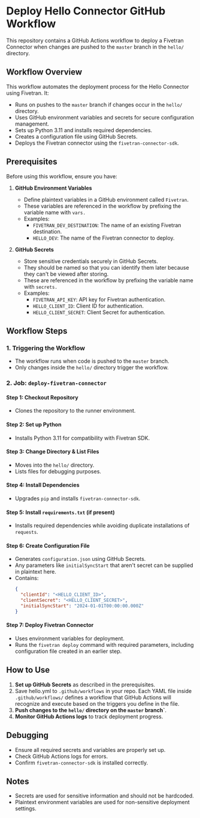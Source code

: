 # Deploy Hello Connector GitHub Workflow

This repository contains a GitHub Actions workflow to deploy a Fivetran Connector when changes are pushed to the `master` branch in the `hello/` directory.

## Workflow Overview

This workflow automates the deployment process for the Hello Connector using Fivetran. It:
- Runs on pushes to the `master` branch if changes occur in the `hello/` directory.
- Uses GitHub environment variables and secrets for secure configuration management.
- Sets up Python 3.11 and installs required dependencies.
- Creates a configuration file using GitHub Secrets.
- Deploys the Fivetran connector using the `fivetran-connector-sdk`.

## Prerequisites

Before using this workflow, ensure you have:
1. **GitHub Environment Variables**
   - Define plaintext variables in a GitHub environment called `Fivetran`.
   - These variables are referenced in the workflow by prefixing the variable name with `vars.`
   - Examples:
     - `FIVETRAN_DEV_DESTINATION`: The name of an existing Fivetran destination.
     - `HELLO_DEV`: The name of the Fivetran connector to deploy.

2. **GitHub Secrets**
   - Store sensitive credentials securely in GitHub Secrets.
   - They should be named so that you can identify them later because they can't be viewed after storing.
   - These are referenced in the workflow by prefixing the variable name with `secrets.`
   - Examples:
     - `FIVETRAN_API_KEY`: API key for Fivetran authentication.
     - `HELLO_CLIENT_ID`: Client ID for authentication.
     - `HELLO_CLIENT_SECRET`: Client Secret for authentication.

## Workflow Steps

### 1. Triggering the Workflow
- The workflow runs when code is pushed to the `master` branch.
- Only changes inside the `hello/` directory trigger the workflow.

### 2. Job: `deploy-fivetran-connector`

#### **Step 1: Checkout Repository**
- Clones the repository to the runner environment.

#### **Step 2: Set up Python**
- Installs Python 3.11 for compatibility with Fivetran SDK. 

#### **Step 3: Change Directory & List Files**
- Moves into the `hello/` directory.
- Lists files for debugging purposes.

#### **Step 4: Install Dependencies**
- Upgrades `pip` and installs `fivetran-connector-sdk`.

#### **Step 5: Install `requirements.txt` (if present)**
- Installs required dependencies while avoiding duplicate installations of `requests`.

#### **Step 6: Create Configuration File**
- Generates `configuration.json` using GitHub Secrets.
- Any parameters like `initialSyncStart` that aren't secret can be supplied in plaintext here.
- Contains:
  ```json
  {
    "clientId": "<HELLO_CLIENT_ID>",
    "clientSecret": "<HELLO_CLIENT_SECRET>",
    "initialSyncStart": "2024-01-01T00:00:00.000Z"
  }
  ```

#### **Step 7: Deploy Fivetran Connector**
- Uses environment variables for deployment.
- Runs the `fivetran deploy` command with required parameters, including configuration file created in an earlier step.

## How to Use

1. **Set up GitHub Secrets** as described in the prerequisites.
2. Save hello.yml to `.github/workflows` in your repo. Each YAML file inside `.github/workflows/` defines a workflow that GitHub Actions will recognize and execute based on the triggers you define in the file.
3. **Push changes to the `hello/` directory on the `master` branch`**.
4. **Monitor GitHub Actions logs** to track deployment progress.

## Debugging
- Ensure all required secrets and variables are properly set up.
- Check GitHub Actions logs for errors.
- Confirm `fivetran-connector-sdk` is installed correctly.

## Notes
- Secrets are used for sensitive information and should not be hardcoded.
- Plaintext environment variables are used for non-sensitive deployment settings.
